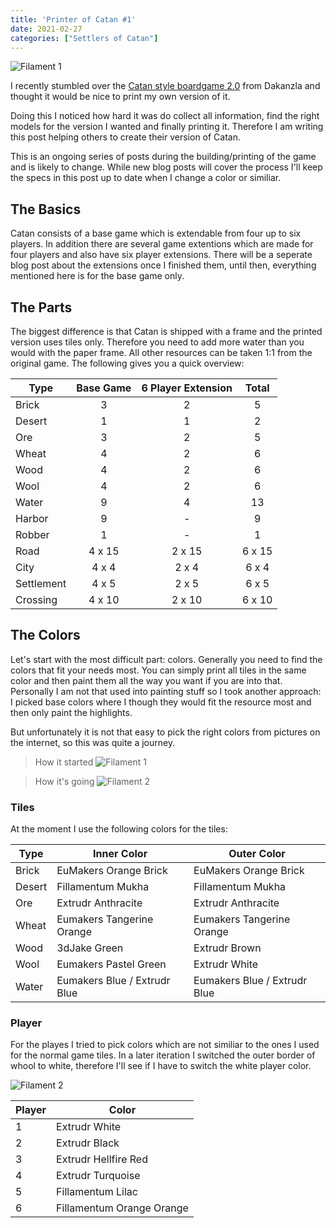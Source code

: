 ```yaml
---
title: 'Printer of Catan #1'
date: 2021-02-27
categories: ["Settlers of Catan"]
---
```

![Filament 1](/images/header.jpg)

I recently stumbled over the [Catan style boardgame 2.0](https://www.thingiverse.com/thing:2525047) from Dakanzla and thought it would be nice to print my own version of it.

Doing this I noticed how hard it was do collect all information, find the right models for the version I wanted and finally printing it. Therefore I am writing this post helping others to create their version of Catan.

This is an ongoing series of posts during the building/printing of the game and is likely to change. While new blog posts will cover the process I'll keep the specs in this post up to date when I change a color or similiar.

## The Basics

Catan consists of a base game which is extendable from four up to six players. In addition there are several game extentions which are made for four players and also have six player extensions. There will be a seperate blog post about the extensions once I finished them, until then, everything mentioned here is for the base game only.

## The Parts

The biggest difference is that Catan is shipped with a frame and the printed version uses tiles only. Therefore you need to add more water than you would with the paper frame. All other resources can be taken 1:1 from the original game. The following gives you a quick overview:


| Type   | Base Game | 6 Player Extension | Total |
|--------|:---------:|:------------------:|:-----:|
| Brick  | 3         | 2                  | 5     |
| Desert | 1         | 1                  | 2     |
| Ore    | 3         | 2                  | 5     |
| Wheat  | 4         | 2                  | 6     |
| Wood   | 4         | 2                  | 6     |
| Wool   | 4         | 2                  | 6     |
| Water  | 9         | 4                  | 13    |
| Harbor | 9         | -                  | 9     |
| Robber | 1         | -                  | 1     |
| Road   | 4 x 15    | 2 x 15             | 6 x 15|
| City   | 4 x 4     | 2 x 4              | 6 x 4 |
| Settlement | 4 x 5 | 2 x 5              | 6 x 5 |
| Crossing | 4 x 10  | 2 x 10             | 6 x 10|

## The Colors

Let's start with the most difficult part: colors. Generally you need to find the colors that fit your needs most. You can simply print all tiles in the same color and then paint them all the way you want if you are into that. Personally I am not that used into painting stuff so I took another approach: I picked base colors where I though they would fit the resource most and then only paint the highlights.

But unfortunately it is not that easy to pick the right colors from pictures on the internet, so this was quite a journey.

> How it started
![Filament 1](/images/photo_2021-02-27_20-57-44.jpg)

> How it's going
![Filament 2](/images/photo_2021-02-27_20-57-50.jpg)


### Tiles

At the moment I use the following colors for the tiles:

| Type   | Inner Color | Outer Color |
|--------|-------------|-------------|
| Brick  | EuMakers Orange Brick | EuMakers Orange Brick |
| Desert | Fillamentum Mukha | Fillamentum Mukha |
| Ore    | Extrudr Anthracite | Extrudr Anthracite |
| Wheat  | Eumakers Tangerine Orange | Eumakers Tangerine Orange |
| Wood   | 3dJake Green | Extrudr Brown |
| Wool   | Eumakers Pastel Green | Extrudr White |
| Water  | Eumakers Blue / Extrudr Blue | Eumakers Blue / Extrudr Blue |

### Player

For the playes I tried to pick colors which are not similiar to the ones I used for the normal game tiles. In a later iteration I switched the outer border of whool to white, therefore I'll see if I have to switch the white player color.

![Filament 2](/images/photo_2021-02-27_19-17-25.jpg)

| Player | Color |
|--------|-------|
| 1 | Extrudr White |
| 2 | Extrudr Black |
| 3 | Extrudr Hellfire Red |
| 4 | Extrudr Turquoise |
| 5 | Fillamentum Lilac |
| 6 | Fillamentum Orange Orange |